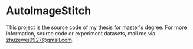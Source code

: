 AutoImageStitch
===============

This project is the source code of my thesis for master's degree. For more information, source code or experiment datasets, mail me via zhuzewei0927@gmail.com.
